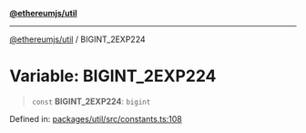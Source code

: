 [**@ethereumjs/util**](../README.md)

***

[@ethereumjs/util](../README.md) / BIGINT\_2EXP224

# Variable: BIGINT\_2EXP224

> `const` **BIGINT\_2EXP224**: `bigint`

Defined in: [packages/util/src/constants.ts:108](https://github.com/ethereumjs/ethereumjs-monorepo/blob/master/packages/util/src/constants.ts#L108)
